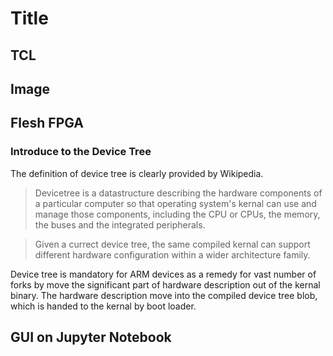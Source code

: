 # Title

## TCL

## Image

## Flesh FPGA

### Introduce to the Device Tree

The definition of device tree is clearly provided by Wikipedia.

> Devicetree is a datastructure describing the hardware components of a particular computer so that operating system's kernal can use and manage those components, including the CPU or CPUs, the memory, the buses and the integrated peripherals.

> Given a currect device tree, the same compiled kernal can support different hardware configuration within a wider architecture family.

Device tree is mandatory for ARM devices as a remedy for vast number of forks by move the significant part of hardware description out of the kernal binary. The hardware description move into the compiled device tree blob, which is handed to the kernal by boot loader.

## GUI on Jupyter Notebook
